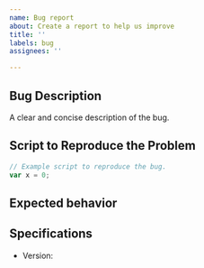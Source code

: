 ```yaml
---
name: Bug report
about: Create a report to help us improve
title: ''
labels: bug
assignees: ''

---
```


## Bug Description
A clear and concise description of the bug.

## Script to Reproduce the Problem
```ts
// Example script to reproduce the bug.
var x = 0;
```

## Expected behavior

## Specifications

  - Version:

